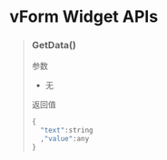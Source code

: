 # vForm Widget APIs

> ### GetData()
> 参数  
>   - 无 
>
> 返回值  
> ```Javascript 
>{
>   "text":string
>   ,"value":any
>}
>```

